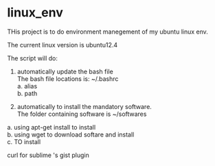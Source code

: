 linux_env
=========

THis project is to do environment manegement of my ubuntu linux env.    

The current linux version is ubuntu12.4   

The script will do:   

1. automatically update the bash file   
The bash file locations is: ~/.bashrc  
a. alias  
b. path  

2. automatically to install the mandatory software.  
The folder containing software is ~/softwares  

a. using apt-get install to install   
b. using wget to download softare and install  
c. TO install


curl for sublime 's gist plugin

